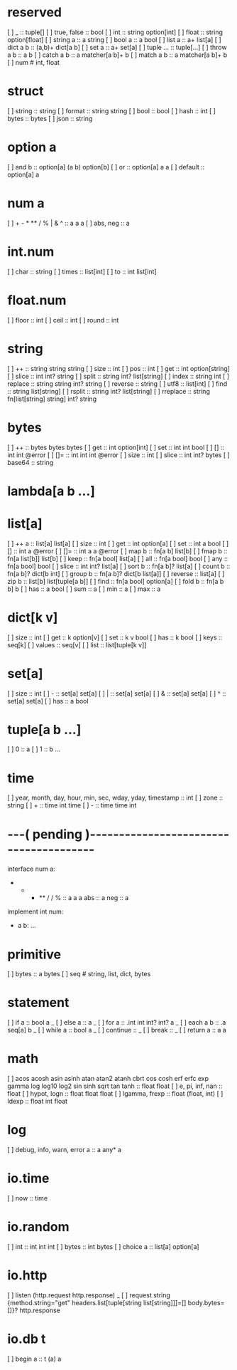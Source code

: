 # reserved
[ ] _           :: tuple[]
[ ] true, false :: bool
[ ] int         :: string option[int]
[ ] float       :: string option[float]
[ ] string a    :: a string
[ ] bool a      :: a bool
[ ] list a      :: a+ list[a]
[ ] dict a b    :: (a,b)+ dict[a b]
[ ] set a       :: a+ set[a]
[ ] tuple ...   :: tuple[...]
[ ] throw a b   :: a b
[ ] catch a b   :: a matcher[a b]+ b
[ ] match a b   :: a matcher[a b]+ b
[ ] num         # int, float

# struct
[ ] string :: string
[ ] format :: string string
[ ] bool   :: bool
[ ] hash   :: int
[ ] bytes  :: bytes
[ ] json   :: string

# option a
[ ] and b   :: option[a] (a b) option[b]
[ ] or      :: option[a] a a
[ ] default :: option[a] a

# num a
[ ] + - * ** / % | & ^ :: a a a
[ ] abs, neg :: a

# int.num
[ ] char   :: string
[ ] times  :: list[int]
[ ] to     :: int list[int]

# float.num
[ ] floor  :: int
[ ] ceil   :: int
[ ] round  :: int

# string
[ ] ++       :: string string string
[ ] size     :: int
[ ] pos      :: int
[ ] get      :: int option[string]
[ ] slice    :: int int? string
[ ] split    :: string int? list[string]
[ ] index    :: string int
[ ] replace  :: string string int? string
[ ] reverse  :: string
[ ] utf8     :: list[int]
[ ] find     :: string list[string]
[ ] rsplit   :: string int? list[string]
[ ] rreplace :: string fn[list[string] string] int? string

# bytes
[ ] ++      :: bytes bytes bytes
[ ] get     :: int option[int]
[ ] set     :: int int bool
[ ] []      :: int int @error
[ ] []=     :: int int int @error
[ ] size    :: int
[ ] slice   :: int int? bytes
[ ] base64  :: string

# lambda[a b ...]

# list[a]
[ ] ++ a    :: list[a] list[a]
[ ] size    :: int
[ ] get     :: int option[a]
[ ] set     :: int a bool
[ ] []      :: int a @error
[ ] []=     :: int a a @error
[ ] map b   :: fn[a b] list[b]
[ ] fmap b  :: fn[a list[b]] list[b]
[ ] keep    :: fn[a bool] list[a]
[ ] all     :: fn[a bool] bool
[ ] any     :: fn[a bool] bool
[ ] slice   :: int int? list[a]
[ ] sort b  :: fn[a b]? list[a]
[ ] count b :: fn[a b]? dict[b int]
[ ] group b :: fn[a b]? dict[b list[a]]
[ ] reverse :: list[a]
[ ] zip b   :: list[b] list[tuple[a b]]
[ ] find    :: fn[a bool] option[a]
[ ] fold b  :: fn[a b b] b
[ ] has     :: a bool
[ ] sum     :: a
[ ] min     :: a
[ ] max     :: a

# dict[k v]
[ ] size   :: int
[ ] get    :: k option[v]
[ ] set    :: k v bool
[ ] has    :: k bool
[ ] keys   :: seq[k]
[ ] values :: seq[v]
[ ] list   :: list[tuple[k v]]

# set[a]
[ ] size :: int
[ ] -    :: set[a] set[a]
[ ] |    :: set[a] set[a]
[ ] &    :: set[a] set[a]
[ ] ^    :: set[a] set[a]
[ ] has  :: a bool

# tuple[a b ...]
[ ] 0 :: a
[ ] 1 :: b
...

# time
[ ] year, month, day, hour, min, sec, wday, yday, timestamp :: int
[ ] zone           :: string
[ ] +              :: time int time
[ ] -              :: time time int



# ---( pending )---------------------------------------
interface num a:
  + - * ** / / % :: a a a
  abs :: a
  neg :: a

implement int num:
  + a b: ...

# primitive
[ ] bytes       :: a bytes
[ ] seq         # string, list, dict, bytes

# statement
[ ] if a        :: bool a _
[ ] else a      :: a _
[ ] for a       :: .int int int? int? a _
[ ] each a b    :: .a seq[a] b _
[ ] while a     :: bool a _
[ ] continue    :: _
[ ] break       :: _
[ ] return a    :: a a

# math
[ ] acos acosh asin asinh atan atan2 atanh cbrt cos cosh erf erfc exp gamma log log10 log2 sin sinh sqrt tan tanh :: float float
[ ] e, pi, inf, nan :: float
[ ] hypot, logn :: float float float
[ ] lgamma, frexp :: float (float, int)
[ ] ldexp :: float int float

# log
[ ] debug, info, warn, error a :: a any* a

# io.time
[ ] now :: time

# io.random
[ ] int :: int int int
[ ] bytes :: int bytes
[ ] choice a :: list[a] option[a]

# io.http
[ ] listen (http.request http.response) _
[ ] request string {method.string="get" headers.list[tuple[string list[string]]]=[] body.bytes=[]}? http.response

# io.db t
[ ] begin a :: t (a) a
